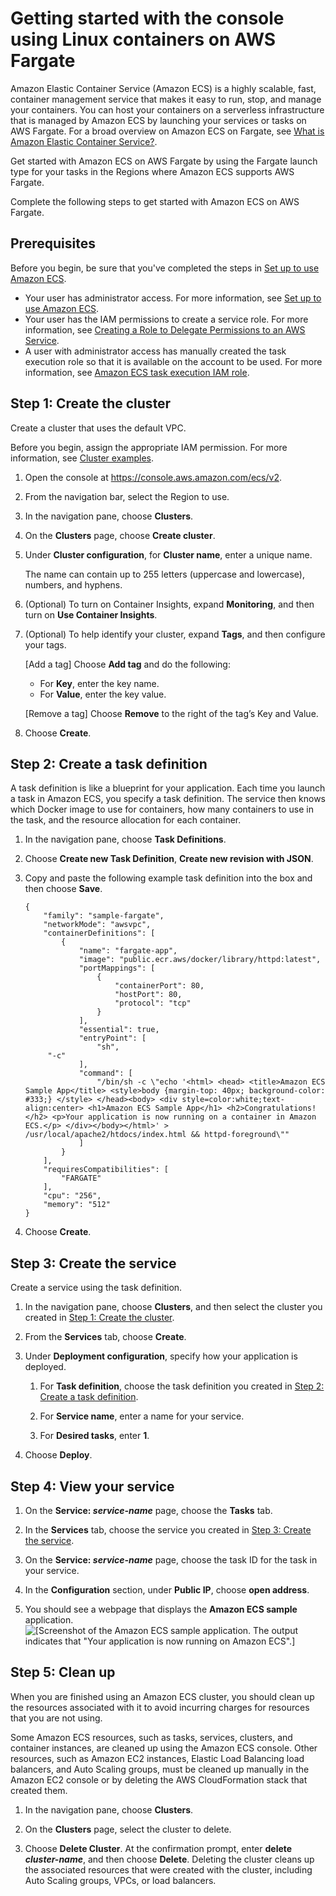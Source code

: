# Getting started with the console using Linux containers on AWS Fargate<a name="getting-started-fargate"></a>

Amazon Elastic Container Service \(Amazon ECS\) is a highly scalable, fast, container management service that makes it easy to run, stop, and manage your containers\. You can host your containers on a serverless infrastructure that is managed by Amazon ECS by launching your services or tasks on AWS Fargate\. For a broad overview on Amazon ECS on Fargate, see [What is Amazon Elastic Container Service?](Welcome.md)\.

Get started with Amazon ECS on AWS Fargate by using the Fargate launch type for your tasks in the Regions where Amazon ECS supports AWS Fargate\.

Complete the following steps to get started with Amazon ECS on AWS Fargate\.

## Prerequisites<a name="first-run-prereqs"></a>

Before you begin, be sure that you've completed the steps in [Set up to use Amazon ECS](get-set-up-for-amazon-ecs.md)\.
+ Your user has administrator access\. For more information, see [Set up to use Amazon ECS](get-set-up-for-amazon-ecs.md)\.
+ Your user has the IAM permissions to create a service role\. For more information, see [Creating a Role to Delegate Permissions to an AWS Service](https://docs.aws.amazon.com/IAM/latest/UserGuide/id_roles_create_for-service.html)\.
+ A user with administrator access has manually created the task execution role so that it is available on the account to be used\. For more information, see [Amazon ECS task execution IAM role](task_execution_IAM_role.md)\. 

## Step 1: Create the cluster<a name="get-started-windows-fargate-cluster"></a>

Create a cluster that uses the default VPC\.

Before you begin, assign the appropriate IAM permission\. For more information, see [Cluster examples](security_iam_id-based-policy-examples.md#IAM_cluster_policies)\.

1. Open the console at [https://console\.aws\.amazon\.com/ecs/v2](https://console.aws.amazon.com/ecs/v2)\.

1. From the navigation bar, select the Region to use\.

1. In the navigation pane, choose **Clusters**\.

1. On the **Clusters** page, choose **Create cluster**\.

1. Under **Cluster configuration**, for **Cluster name**, enter a unique name\.

   The name can contain up to 255 letters \(uppercase and lowercase\), numbers, and hyphens\.

1. \(Optional\) To turn on Container Insights, expand **Monitoring**, and then turn on **Use Container Insights**\.

1. \(Optional\) To help identify your cluster, expand **Tags**, and then configure your tags\.

   \[Add a tag\] Choose **Add tag** and do the following:
   + For **Key**, enter the key name\.
   + For **Value**, enter the key value\.

   \[Remove a tag\] Choose **Remove** to the right of the tag’s Key and Value\.

1. Choose **Create**\.

## Step 2: Create a task definition<a name="get-started-fargate-task-def"></a>

A task definition is like a blueprint for your application\. Each time you launch a task in Amazon ECS, you specify a task definition\. The service then knows which Docker image to use for containers, how many containers to use in the task, and the resource allocation for each container\.

1. In the navigation pane, choose **Task Definitions**\.

1. Choose **Create new Task Definition**, **Create new revision with JSON**\.

1. Copy and paste the following example task definition into the box and then choose **Save**\.

   ```
   {
       "family": "sample-fargate", 
       "networkMode": "awsvpc", 
       "containerDefinitions": [
           {
               "name": "fargate-app", 
               "image": "public.ecr.aws/docker/library/httpd:latest", 
               "portMappings": [
                   {
                       "containerPort": 80, 
                       "hostPort": 80, 
                       "protocol": "tcp"
                   }
               ], 
               "essential": true, 
               "entryPoint": [
                   "sh",
   		"-c"
               ], 
               "command": [
                   "/bin/sh -c \"echo '<html> <head> <title>Amazon ECS Sample App</title> <style>body {margin-top: 40px; background-color: #333;} </style> </head><body> <div style=color:white;text-align:center> <h1>Amazon ECS Sample App</h1> <h2>Congratulations!</h2> <p>Your application is now running on a container in Amazon ECS.</p> </div></body></html>' >  /usr/local/apache2/htdocs/index.html && httpd-foreground\""
               ]
           }
       ], 
       "requiresCompatibilities": [
           "FARGATE"
       ], 
       "cpu": "256", 
       "memory": "512"
   }
   ```

1. Choose **Create**\.

## Step 3: Create the service<a name="create-windows-service"></a>

Create a service using the task definition\.

1. In the navigation pane, choose **Clusters**, and then select the cluster you created in [Step 1: Create the cluster](#get-started-windows-fargate-cluster)\.

1. From the **Services** tab, choose **Create**\.

1. Under **Deployment configuration**, specify how your application is deployed\.

   1. For **Task definition**, choose the task definition you created in [Step 2: Create a task definition](#get-started-fargate-task-def)\.

   1. For **Service name**, enter a name for your service\.

   1. For **Desired tasks**, enter **1**\.

1. Choose **Deploy**\.

## Step 4: View your service<a name="view-fargate-windows"></a>

1. On the **Service: *service\-name*** page, choose the **Tasks** tab\.

1. In the **Services** tab, choose the service you created in [Step 3: Create the service](#create-windows-service)\.

1. On the **Service: *service\-name*** page, choose the task ID for the task in your service\.

1. In the **Configuration** section, under **Public IP**, choose **open address**\.

1. You should see a webpage that displays the **Amazon ECS sample** application\.  
![\[Screenshot of the Amazon ECS sample application. The output indicates that "Your application is now running on Amazon ECS".\]](http://docs.aws.amazon.com/AmazonECS/latest/developerguide/images/ECS_Sample_Application.png)

## Step 5: Clean up<a name="windows-fargate-cleanup"></a>

When you are finished using an Amazon ECS cluster, you should clean up the resources associated with it to avoid incurring charges for resources that you are not using\.

Some Amazon ECS resources, such as tasks, services, clusters, and container instances, are cleaned up using the Amazon ECS console\. Other resources, such as Amazon EC2 instances, Elastic Load Balancing load balancers, and Auto Scaling groups, must be cleaned up manually in the Amazon EC2 console or by deleting the AWS CloudFormation stack that created them\.

1. In the navigation pane, choose **Clusters**\.

1. On the **Clusters** page, select the cluster to delete\.

1. Choose **Delete Cluster**\. At the confirmation prompt, enter **delete *cluster\-name***, and then choose **Delete**\. Deleting the cluster cleans up the associated resources that were created with the cluster, including Auto Scaling groups, VPCs, or load balancers\.